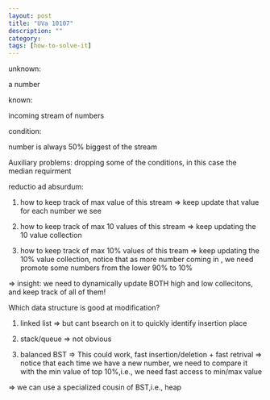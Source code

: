 ```yaml
---
layout: post
title: "UVa 10107" 
description: ""
category: 
tags: [how-to-solve-it]
---
```


unknown:

a number

known:

incoming stream of numbers

condition:

number is always 50% biggest of the stream

Auxiliary problems: dropping some of the conditions, in this case the median requirment

reductio ad absurdum:

1. how to keep track of max value of this stream => keep update that value for each number we see

2. how to keep track of max 10 values of this stream => keep updating the 10 value collection

3. how to keep track of max 10% values of this tream => keep updating the 10% value collection, notice that as more number coming in , we need promote some numbers from the lower 90% to 10%

=> insight: we need to dynamically update BOTH high and low collecitons, and keep track of all of them!

Which data structure is good at modification?

1. linked list => but cant bsearch on it to quickly identify insertion place

2. stack/queue => not obvious

3. balanced BST => This could work, fast insertion/deletion + fast retrival => notice that each time we have a new number, we need to compare it with the min value of top 10%,i.e., we need fast access to min/max value

=> we can use a specialized cousin of BST,i.e., heap


